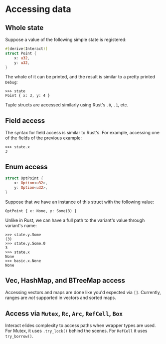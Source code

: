 # Accessing data

## Whole state

Suppose a value of the following simple state is registered:

```rust
#[derive(Interact)]
struct Point {
	x: u32,
	y: u32,
}
```

The whole of it can be printed, and the result is similar to a pretty printed `Debug`:

```shell
>>> state
Point { x: 3, y: 4 }
```

Tuple structs are accessed similarly using Rust's `.0`, `.1`, etc.

## Field access

The syntax for field access is similar to Rust's. For example, accessing one of the fields of the previous example:

```shell
>>> state.x
3
```

## Enum access

```rust
struct OptPoint {
	x: Option<u32>,
	y: Option<u32>,
}
```

Suppose that we have an instance of this struct with the following value:

`OptPoint { x: None, y: Some(3) }`

Unlike in Rust, we can have a full path to the variant's value through variant's name:

```shell
>>> state.y.Some
(3)
>>> state.y.Some.0
3
>>> state.x
None
>>> basic.x.None
None
```

## Vec, HashMap, and BTreeMap access

Accessing vectors and maps are done like you'd expected via `[]`. Currently, ranges are _not_ supported in vectors and sorted maps.

## Access via `Mutex`, `Rc`, `Arc`, `RefCell`, `Box`

Interact elides complexity to access paths when wrapper types are used. For Mutex, it uses `.try_lock()` behind the scenes. For `RefCell` it uses `try_borrow()`.
